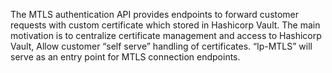 
The MTLS authentication API provides endpoints to forward customer requests with custom certificate which stored in Hashicorp Vault. 
The main motivation is to centralize certificate management and access to Hashicorp Vault, Allow customer “self serve” handling of certificates.
“lp-MTLS” will serve as an entry point for MTLS connection endpoints.
